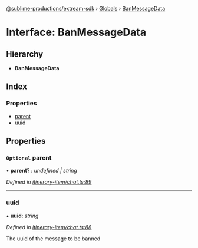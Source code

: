 [@sublime-productions/extream-sdk](../README.md) › [Globals](../globals.md) › [BanMessageData](banmessagedata.md)

# Interface: BanMessageData

## Hierarchy

* **BanMessageData**

## Index

### Properties

* [parent](banmessagedata.md#optional-parent)
* [uuid](banmessagedata.md#uuid)

## Properties

### `Optional` parent

• **parent**? : *undefined | string*

*Defined in [itinerary-item/chat.ts:89](https://github.com/Extream-SaaS/ex-sdk/blob/6a99c99/src/itinerary-item/chat.ts#L89)*

___

###  uuid

• **uuid**: *string*

*Defined in [itinerary-item/chat.ts:88](https://github.com/Extream-SaaS/ex-sdk/blob/6a99c99/src/itinerary-item/chat.ts#L88)*

The uuid of the message to be banned
